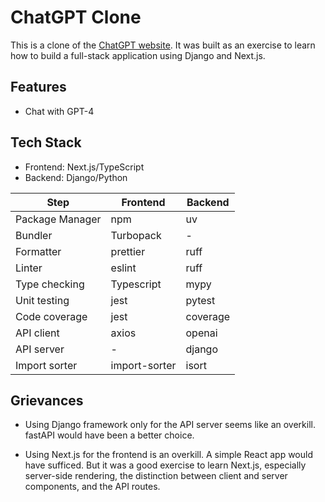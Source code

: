 # ChatGPT Clone

This is a clone of the [ChatGPT website](https://chat.openai.com/). It was built as an exercise to learn how to build a full-stack application using Django and Next.js.

## Features

- Chat with GPT-4

## Tech Stack

- Frontend: Next.js/TypeScript
- Backend: Django/Python

| Step            | Frontend      | Backend  |
| --------------- | ------------- | -------- |
| Package Manager | npm           | uv       |
| Bundler         | Turbopack     | -        |
| Formatter       | prettier      | ruff     |
| Linter          | eslint        | ruff     |
| Type checking   | Typescript    | mypy     |
| Unit testing    | jest          | pytest   |
| Code coverage   | jest          | coverage |
| API client      | axios         | openai   |
| API server      | -             | django   |
| Import sorter   | import-sorter | isort    |

## Grievances

- Using Django framework only for the API server seems like an overkill. fastAPI would have been a better choice.

- Using Next.js for the frontend is an overkill. A simple React app would have sufficed. But it was a good exercise to learn Next.js, especially server-side rendering, the distinction between client and server components, and the API routes.
